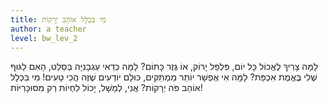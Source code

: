 ```yaml
---
title: מִי בִּכְלָל אוֹהֵב יְרָקוֹת
author: a teacher
level: bw_lev_2
---
```



לָמָּה צָרִיךְ לֶאֱכוֹל כָּל יוֹם,
פִּלְפֵּל יָרוֹק, אוֹ גֶּזֶר כָּתוֹם?
לָמָּה כְּדַאי עַגְבָנִיָּה בַּסַּלַט,
הָאִם לַגּוּף שֶׁלִי בֶּאֱמֶת אִכְפַּת?
לָמָּה אִי אֶפְשָׁר יוֹתֵר מַמְתַּקִּים,
כּוּלָם יוֹדְעִים שֶׁזֶּה הֲכִי טָעִים!
מִי בִּכְלָל אוֹהֵב פֹּה יְרָקוֹת?
אֲנִי, לְמָשָׁל, יָכוֹל לִחְיוֹת
רַק מִסּוּכָּרִיּוֹת!